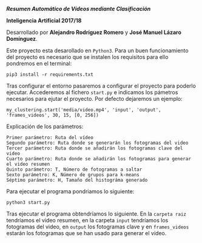 **_Resumen Automático de Vídeos mediante Clasificación_**

**Inteligencia Artificial 2017/18**

Desarrollado por **Alejandro Rodríguez Romero** y **José Manuel Lázaro Domínguez**.

Este proyecto esta desarollado en `Python3`. Para un buen funcionamiento del proyecto es necesario que se instalen los requisitos para ello pondremos en el terminal:

    pip3 install -r requirements.txt

Tras configurar el entorno pasaremos a configurar el proyecto para poderlo ejecutar. Accederemos al fichero `start.py` e indicamos los pámetros necesarios para ejutar el proyecto. Por defecto dejaremos un ejemplo: 

    my_clustering.start('media/video.mp4', 'input', 'output', 'frames_videos', 30, 15, [0, 256])

Explicación de los parámetros:

    Primer parámetro: Ruta del vídeo
    Segundo parámetro: Ruta donde se generarán los fotogramas del video
    Tercer parámetro: Ruta donde se añadirán los fotogramas clave del video
    Cuarto parámetro: Ruta donde se añadirán los fotogramas para generar el video resumen
    Quinto parámetro: T, Número de fotogramas a saltar
    Sexto parámetro: K, Número de grupos para k-means
    Séptimo parámetro: H, Tamaño del histográma generado
    
Para ejecutar el programa pondriamos lo siguiente:

    python3 start.py

Tras ejecutar el programa obtendríamos lo siguiente. En la `carpeta raiz` tendríamos el video resumen, en la carpeta `input` tendríamos los fotogramas del video, en `output` los fotogramas clave y en `frames_videos` estarán los fotogramas que se han usado para generar el vídeo.
